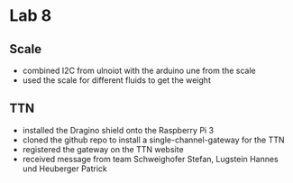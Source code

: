 # Lab 8

## Scale

- combined I2C from ulnoiot with the arduino une from the scale
- used the scale for different fluids to get the weight

## TTN
- installed the Dragino shield onto the Raspberry Pi 3
- cloned the github repo to install a single-channel-gateway for the TTN
- registered the gateway on the TTN website
- received message from team Schweighofer Stefan, Lugstein Hannes und Heuberger Patrick


